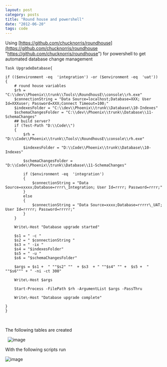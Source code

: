 ```yaml
---
layout: post
category: posts
title: "Round house and powershell"
date: "2012-06-20"
tags: code
---
```


Using [https://github.com/chucknorris/roundhouse](https://github.com/chucknorris/roundhouse "https://github.com/chucknorris/roundhouse") for powershell to get automated database change management



    Task UpgradeDatabase{

	if (($environment -eq  'integration') -or ($environment -eq  'uat'))
	{
		# round house variables
		$rh = "C:\\dev\\Phoenix\\trunk\\Tools\\RoundhousE\\console\\rh.exe"
		$connectionString = "Data Source=localhost;Database=XXX; User Id=XXXuser; Password=XXX;Connect Timeout=100;"
		$indexesFolder = "C:\\dev\\Phoenix\\trunk\\Database\\10-Indexes"
		$schemaChangesFolder = "C:\\dev\\Phoenix\\trunk\\Database\\11-SchemaChanges"
		## build server?
		if (Test-Path "D:\\Code\\") 
		{
 			$rh = "D:\\Code\\Phoenix\\trunk\\Tools\\RoundhousE\\console\\rh.exe"

			$indexesFolder = "D:\\Code\\Phoenix\\trunk\\Database\\10-Indexes"

			$schemaChangesFolder = "D:\\Code\\Phoenix\\trunk\\Database\\11-SchemaChanges"

			if ($environment -eq  'integration')
			{
				$connectionString = "Data Source=xxxxx;Database=rrrr\_Integration; User Id=rrrr; Password=rrrr;"
			}
			else
			{
				$connectionString = "Data Source=xxxx;Database=rrrrr\_UAT; User Id=rrrrr; Password=rrrrr;"
			}
		}

		Write\-Host "Database upgrade started"

		$s1 = " -c "
		$s2 = " $connectionString "
		$s3 = " -ix "
		$s4 = "$indexesFolder"
		$s5 = " -u "
		$s6 = "$schemaChangesFolder" 

		$args = $s1 +  " ""$s2" ""  + $s3  + " ""$s4" "" +  $s5 +  " ""$s6""" + " -ni -ct 300"

		Write\-Host $args

		Start-Process -FilePath $rh -ArgumentList $args -PassThru

		Write\-Host "Database upgrade complete"	

	}  
    }

 

The following tables are created

 
![image](https://user-images.githubusercontent.com/662868/120925729-7320da80-c70c-11eb-9fa2-7a5bcce79fab.png)


With the following scripts run

![image](https://user-images.githubusercontent.com/662868/120925760-99467a80-c70c-11eb-8c8e-15f6986d4b9a.png)
